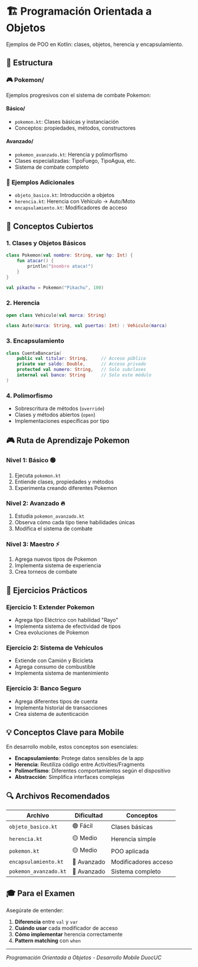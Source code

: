 # 🏗️ Programación Orientada a Objetos

Ejemplos de POO en Kotlin: clases, objetos, herencia y encapsulamiento.

## 📁 Estructura

### 🎮 **Pokemon/**
Ejemplos progresivos con el sistema de combate Pokemon:

#### **Básico/** 
- `pokemon.kt`: Clases básicas y instanciación
- Conceptos: propiedades, métodos, constructores

#### **Avanzado/**
- `pokemon_avanzado.kt`: Herencia y polimorfismo
- Clases especializadas: TipoFuego, TipoAgua, etc.
- Sistema de combate completo

### 🚗 **Ejemplos Adicionales**
- `objeto_basico.kt`: Introducción a objetos
- `herencia.kt`: Herencia con Vehículo → Auto/Moto
- `encapsulamiento.kt`: Modificadores de acceso

## 🎯 Conceptos Cubiertos

### 1. **Clases y Objetos Básicos**
```kotlin
class Pokemon(val nombre: String, var hp: Int) {
    fun atacar() {
        println("$nombre ataca!")
    }
}

val pikachu = Pokemon("Pikachu", 100)
```

### 2. **Herencia**
```kotlin
open class Vehiculo(val marca: String)

class Auto(marca: String, val puertas: Int) : Vehiculo(marca)
```

### 3. **Encapsulamiento**
```kotlin
class CuentaBancaria(
    public val titular: String,     // Acceso público
    private var saldo: Double,      // Acceso privado
    protected val numero: String,   // Solo subclases
    internal val banco: String      // Solo este módulo
)
```

### 4. **Polimorfismo**
- Sobrescritura de métodos (`override`)
- Clases y métodos abiertos (`open`)
- Implementaciones específicas por tipo

## 🎮 Ruta de Aprendizaje Pokemon

### **Nivel 1: Básico** 🟢
1. Ejecuta `pokemon.kt` 
2. Entiende clases, propiedades y métodos
3. Experimenta creando diferentes Pokemon

### **Nivel 2: Avanzado** 🔥
1. Estudia `pokemon_avanzado.kt`
2. Observa cómo cada tipo tiene habilidades únicas
3. Modifica el sistema de combate

### **Nivel 3: Maestro** ⚡
1. Agrega nuevos tipos de Pokemon
2. Implementa sistema de experiencia
3. Crea torneos de combate

## 🚀 Ejercicios Prácticos

### **Ejercicio 1: Extender Pokemon**
- Agrega tipo Eléctrico con habilidad "Rayo"
- Implementa sistema de efectividad de tipos
- Crea evoluciones de Pokemon

### **Ejercicio 2: Sistema de Vehículos**
- Extiende con Camión y Bicicleta
- Agrega consumo de combustible
- Implementa sistema de mantenimiento

### **Ejercicio 3: Banco Seguro**
- Agrega diferentes tipos de cuenta
- Implementa historial de transacciones
- Crea sistema de autenticación

## 💡 Conceptos Clave para Mobile

En desarrollo mobile, estos conceptos son esenciales:

- **Encapsulamiento**: Protege datos sensibles de la app
- **Herencia**: Reutiliza código entre Activities/Fragments
- **Polimorfismo**: Diferentes comportamientos según el dispositivo
- **Abstracción**: Simplifica interfaces complejas

## 🔍 Archivos Recomendados

| Archivo | Dificultad | Conceptos |
|---------|------------|-----------|
| `objeto_basico.kt` | 🟢 Fácil | Clases básicas |
| `herencia.kt` | 🟡 Medio | Herencia simple |
| `pokemon.kt` | 🟡 Medio | POO aplicada |
| `encapsulamiento.kt` | 🔴 Avanzado | Modificadores acceso |
| `pokemon_avanzado.kt` | 🔴 Avanzado | Sistema completo |

## 🎓 Para el Examen

Asegúrate de entender:
1. **Diferencia** entre `val` y `var`
2. **Cuándo usar** cada modificador de acceso
3. **Cómo implementar** herencia correctamente
4. **Pattern matching** con `when`

---
*Programación Orientada a Objetos - Desarrollo Mobile DuocUC*
